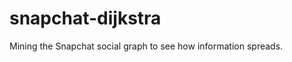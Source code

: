 snapchat-dijkstra
=================

Mining the Snapchat social graph to see how information spreads.

